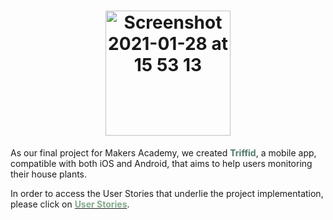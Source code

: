
<h1 align="center"><img width="200" alt="Screenshot 2021-01-28 at 15 53 13" src="https://user-images.githubusercontent.com/65411964/106170648-8f25d580-6188-11eb-8597-0160cd9ec8f1.png"> </h1>



As our final project for Makers Academy, we created <span style="color: #52796F">**Triffid**</span>, a mobile app, compatible with both iOS and Android, that aims to help users monitoring their house plants.   


In order to access the User Stories that underlie the project implementation, please click on [<span style="color: #84A98C">**User Stories**</span>](https://github.com/samanthagottlieb/triffid/blob/updatingREADME/UserStories.md).




